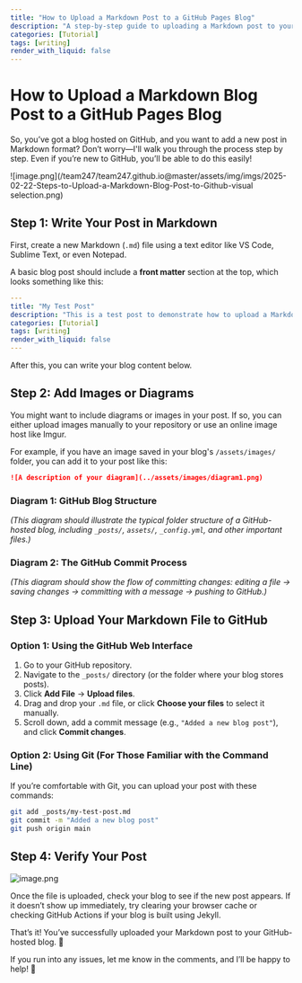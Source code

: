 ```yaml
---
title: "How to Upload a Markdown Post to a GitHub Pages Blog"
description: "A step-by-step guide to uploading a Markdown post to your GitHub-hosted blog."
categories: [Tutorial]
tags: [writing]
render_with_liquid: false
---
```


# How to Upload a Markdown Blog Post to a GitHub Pages Blog

So, you’ve got a blog hosted on GitHub, and you want to add a new post in Markdown format? Don’t worry—I'll walk you through the process step by step. Even if you’re new to GitHub, you’ll be able to do this easily!


![image.png](/team247/team247.github.io@master/assets/img/imgs/2025-02-22-Steps-to-Upload-a-Markdown-Blog-Post-to-Github-visual selection.png)

## Step 1: Write Your Post in Markdown  

First, create a new Markdown (`.md`) file using a text editor like VS Code, Sublime Text, or even Notepad.  

A basic blog post should include a **front matter** section at the top, which looks something like this:

```yaml
---
title: "My Test Post"
description: "This is a test post to demonstrate how to upload a Markdown file to a GitHub blog."
categories: [Tutorial]
tags: [writing]
render_with_liquid: false
---
```

After this, you can write your blog content below.

## Step 2: Add Images or Diagrams  

You might want to include diagrams or images in your post. If so, you can either upload images manually to your repository or use an online image host like Imgur.  

For example, if you have an image saved in your blog's `/assets/images/` folder, you can add it to your post like this:

```markdown
![A description of your diagram](../assets/images/diagram1.png)
```

### Diagram 1: GitHub Blog Structure  
_(This diagram should illustrate the typical folder structure of a GitHub-hosted blog, including `_posts/`, `assets/`, `_config.yml`, and other important files.)_  

### Diagram 2: The GitHub Commit Process  
_(This diagram should show the flow of committing changes: editing a file → saving changes → committing with a message → pushing to GitHub.)_

## Step 3: Upload Your Markdown File to GitHub  

### Option 1: Using the GitHub Web Interface  

1. Go to your GitHub repository.  
2. Navigate to the `_posts/` directory (or the folder where your blog stores posts).  
3. Click **Add File** → **Upload files**.  
4. Drag and drop your `.md` file, or click **Choose your files** to select it manually.  
5. Scroll down, add a commit message (e.g., `"Added a new blog post"`), and click **Commit changes**.

### Option 2: Using Git (For Those Familiar with the Command Line)  

If you’re comfortable with Git, you can upload your post with these commands:

```sh
git add _posts/my-test-post.md
git commit -m "Added a new blog post"
git push origin main
```

## Step 4: Verify Your Post  

![image.png](/team247/team247.github.io@master/assets/img/imgs/2025-02-22--Steps-to-Upload-a-Post-visual-selection.png)

Once the file is uploaded, check your blog to see if the new post appears. If it doesn’t show up immediately, try clearing your browser cache or checking GitHub Actions if your blog is built using Jekyll.  

That’s it! You’ve successfully uploaded your Markdown post to your GitHub-hosted blog. 🎉  

If you run into any issues, let me know in the comments, and I’ll be happy to help! 🚀
